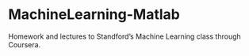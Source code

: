 # MachineLearning-Matlab
Homework and lectures to Standford’s Machine Learning class through Coursera.

